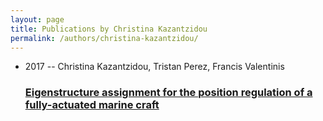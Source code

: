 ```yaml
---
layout: page
title: Publications by Christina Kazantzidou
permalink: /authors/christina-kazantzidou/
---
```


<ul class="post-list">
<li><span class='post-meta'>2017 -- Christina Kazantzidou, Tristan Perez, Francis Valentinis</span><h3><a class='post-link' href='../../eigenstructure-assignment-for-the-position-regulation-of-a-fully-actuated-marine-craft'>Eigenstructure assignment for the position regulation of a fully-actuated marine craft</a></h3></li>

</ul>
